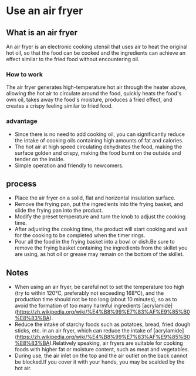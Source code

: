 # Use an air fryer

## What is an air fryer

An air fryer is an electronic cooking utensil that uses air to heat the original hot oil, so that the food can be cooked and the ingredients can achieve an effect similar to the fried food without encountering oil.

### How to work

The air fryer generates high-temperature hot air through the heater above, allowing the hot air to circulate around the food, quickly heats the food's own oil, takes away the food's moisture, produces a fried effect, and creates a crispy feeling similar to fried food.

### advantage

* Since there is no need to add cooking oil, you can significantly reduce the intake of cooking oils containing high amounts of fat and calories.
* The hot air at high speed circulating dehydrates the food, making the surface golden and crispy, making the food burnt on the outside and tender on the inside.
* Simple operation and friendly to newcomers.

## process

* Place the air fryer on a solid, flat and horizontal insulation surface.
* Remove the frying pan, put the ingredients into the frying basket, and slide the frying pan into the product.
* Modify the preset temperature and turn the knob to adjust the cooking time.
* After adjusting the cooking time, the product will start cooking and wait for the cooking to be completed when the timer rings.
* Pour all the food in the frying basket into a bowl or dish.Be sure to remove the frying basket containing the ingredients from the skillet you are using, as hot oil or grease may remain on the bottom of the skillet.

## Notes

* When using an air fryer, be careful not to set the temperature too high (try to within 120℃, preferably not exceeding 168℃), and the production time should not be too long (about 10 minutes), so as to avoid the formation of too many harmful ingredients [acrylamide] (https://zh.wikipedia.org/wiki/%E4%B8%99%E7%83%AF%E9%85%B0%E8%83%BA).
* Reduce the intake of starchy foods such as potatoes, bread, fried dough sticks, etc. in an air fryer, which can reduce the intake of [acrylamide] (https://zh.wikipedia.org/wiki/%E4%B8%99%E7%83%AF%E9%85%B0%E8%83%BA).Relatively speaking, air fryers are suitable for cooking foods with higher fat or moisture content, such as meat and vegetables.
* During use, the air inlet on the top and the air outlet on the back cannot be blocked.If you cover it with your hands, you may be scalded by the hot air.